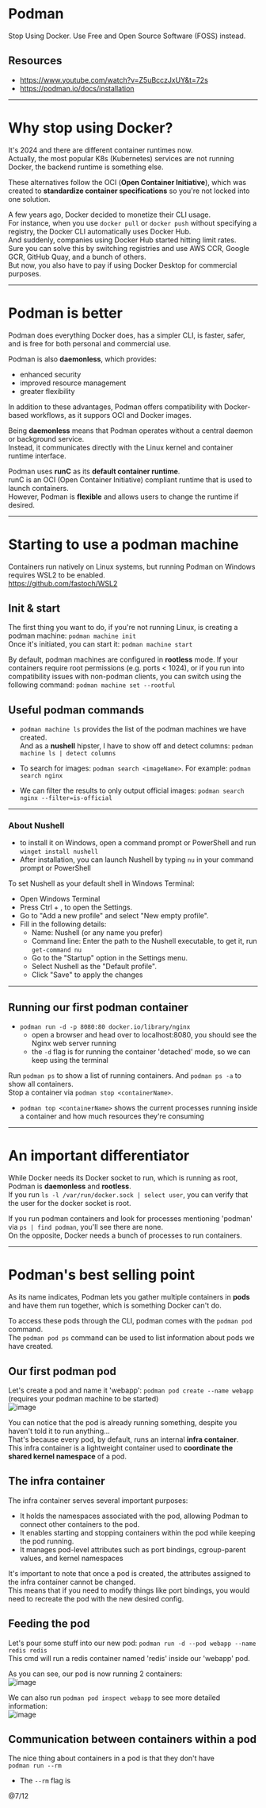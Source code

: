 # Podman
Stop Using Docker. Use Free and Open Source Software (FOSS) instead.

## Resources
- https://www.youtube.com/watch?v=Z5uBcczJxUY&t=72s
- https://podman.io/docs/installation

---

# Why stop using Docker?

It's 2024 and there are different container runtimes now.  
Actually, the most popular K8s (Kubernetes) services are not running Docker, the backend runtime is something else.  

These alternatives follow the OCI (**Open Container Initiative**), which was created to **standardize container specifications** so you're 
not locked into one solution.  

A few years ago, Docker decided to monetize their CLI usage.  
For instance, when you use `docker pull` or `docker push` without specifying a registry, the Docker CLI automatically uses Docker Hub.  
And suddenly, companies using Docker Hub started hitting limit rates.  
Sure you can solve this by switching registries and use AWS CCR, Google GCR, GitHub Quay, and a bunch of others.  
But now, you also have to pay if using Docker Desktop for commercial purposes.  

---

# Podman is better

Podman does everything Docker does, has a simpler CLI, is faster, safer, and is free for both personal and commercial use.  

Podman is also **daemonless**, which provides: 
- enhanced security
- improved resource management
- greater flexibility

In addition to these advantages, Podman offers compatibility with Docker-based workflows, as it suppors OCI and Docker images.  

Being **daemonless** means that Podman operates without a central daemon or background service.  
Instead, it communicates directly with the Linux kernel and container runtime interface.  

Podman uses **runC** as its **default container runtime**.  
runC is an OCI (Open Container Initiative) compliant runtime that is used to launch containers.  
However, Podman is **flexible** and allows users to change the runtime if desired.  

---

# Starting to use a podman machine

Containers run natively on Linux systems, but running Podman on Windows requires WSL2 to be enabled.   
https://github.com/fastoch/WSL2  

## Init & start 

The first thing you want to do, if you're not running Linux, is creating a podman machine: `podman machine init`  
Once it's initiated, you can start it: `podman machine start`  

By default, podman machines are configured in **rootless** mode. 
If your containers require root permissions (e.g. ports < 1024), or if you run into compatibility issues with non-podman clients, 
you can switch using the following command: `podman machine set --rootful`  

## Useful podman commands

- `podman machine ls` provides the list of the podman machines we have created.  
And as a **nushell** hipster, I have to show off and detect columns: `podman machine ls | detect columns`

- To search for images: `podman search <imageName>`. For example: `podman search nginx`
- We can filter the results to only output official images: `podman search nginx --filter=is-official`

---

### About Nushell

- to install it on Windows, open a command prompt or PowerShell and run `winget install nushell`
- After installation, you can launch Nushell by typing `nu` in your command prompt or PowerShell

To set Nushell as your default shell in Windows Terminal:
- Open Windows Terminal
- Press Ctrl + , to open the Settings.
- Go to "Add a new profile" and select "New empty profile".
- Fill in the following details:
  - Name: Nushell (or any name you prefer)
  - Command line: Enter the path to the Nushell executable, to get it, run `get-command nu`
  - Go to the "Startup" option in the Settings menu.
  - Select Nushell as the "Default profile".
  - Click "Save" to apply the changes

---

## Running our first podman container

- `podman run -d -p 8080:80 docker.io/library/nginx`
  - open a browser and head over to localhost:8080, you should see the Nginx web server running
  - the `-d` flag is for running the container 'detached' mode, so we can keep using the terminal
 
Run `podman ps` to show a list of running containers. And `podman ps -a` to show all containers.  
Stop a container via `podman stop <containerName>`.  

- `podman top <containerName>` shows the current processes running inside a container and how much resources they're consuming 

---

# An important differentiator 

While Docker needs its Docker socket to run, which is running as root, Podman is **daemonless** and **rootless**.  
If you run `ls -l /var/run/docker.sock | select user`, you can verify that the user for the docker socket is root.  

If you run podman containers and look for processes mentioning 'podman' via `ps | find podman`, you'll see there are none.  
On the opposite, Docker needs a bunch of processes to run containers.  

---

# Podman's best selling point

As its name indicates, Podman lets you gather multiple containers in **pods** and have them run together, which is something Docker can't do.  

To access these pods through the CLI, podman comes with the `podman pod` command.  
The `podman pod ps` command can be used to list information about pods we have created.

## Our first podman pod

Let's create a pod and name it 'webapp': `podman pod create --name webapp` (requires your podman machine to be started)  
![image](https://github.com/user-attachments/assets/583d766b-f4f2-4db7-b0ef-054a4b2e2f97)  

You can notice that the pod is already running something, despite you haven't told it to run anything...  
That's because every pod, by default, runs an internal **infra container**.  
This infra container is a lightweight container used to **coordinate the shared kernel namespace** of a pod.  

## The infra container

The infra container serves several important purposes:
- It holds the namespaces associated with the pod, allowing Podman to connect other containers to the pod.
- It enables starting and stopping containers within the pod while keeping the pod running.
- It manages pod-level attributes such as port bindings, cgroup-parent values, and kernel namespaces

It's important to note that once a pod is created, the attributes assigned to the infra container cannot be changed.  
This means that if you need to modify things like port bindings, you would need to recreate the pod with the new desired config.

## Feeding the pod

Let's pour some stuff into our new pod: `podman run -d --pod webapp --name redis redis`  
This cmd will run a redis container named 'redis' inside our 'webapp' pod.  

As you can see, our pod is now running 2 containers:  
![image](https://github.com/user-attachments/assets/8af189d7-a882-4aa7-8789-e78f2bd41119)  

We can also run `podman pod inspect webapp` to see more detailed information:  
![image](https://github.com/user-attachments/assets/1189daf3-d692-476b-820a-e16ca66fe9ab)

## Communication between containers within a pod

The nice thing about containers in a pod is that they don't have    
`podman run --rm`
- The `--rm` flag is 


@7/12

